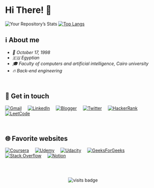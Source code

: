 <h1> Hi There! 👋 </h1> 

![Your Repository’s Stats](https://github-readme-stats.vercel.app/api?username=aotantawy&show_icons=true&count_private=true&hide_border=true&include_all_commits=true)
[![Top Langs](https://github-readme-stats.vercel.app/api/top-langs/?username=aotantawy&layout=compact&hide_border=true&show_icons=true&count_private=true&hide=html,css,ejs)](https://github.com/anuraghazra/github-readme-stats)

## ℹ️ About me

- *👶 October 17, 1998*
- *🇪🇬 Egyptian*
- *🎓 Faculty of computers and artificial intelligence, Cairo university*
- *🔥 Back-end engineering*

<br />

## 💬 Get in touch

[![Gmail](https://img.shields.io/badge/gmail-%23D14836.svg?&style=for-the-badge&logo=gmail&logoColor=white)](mailto:aotantawy@gmail.com)&nbsp;&nbsp;&nbsp;&nbsp;
[![LinkedIn](https://img.shields.io/badge/linkedin-%230077B5.svg?&style=for-the-badge&logo=linkedin&logoColor=white)](https://www.linkedin.com/in/aotantawy/)&nbsp;&nbsp;&nbsp;&nbsp;
[![Blogger](https://img.shields.io/badge/Blogger-FF5722?style=for-the-badge&logo=blogger&logoColor=white)](https://aotantawy.blogspot.com)&nbsp;&nbsp;&nbsp;&nbsp;
[![Twitter](https://img.shields.io/badge/twitter-%231DA1F2.svg?&style=for-the-badge&logo=twitter&logoColor=white)](https://twitter.com/aotantawy)&nbsp;&nbsp;&nbsp;&nbsp;
[![HackerRank](https://img.shields.io/badge/-hackerrank-7cfc00?&style=for-the-badge&logo=hackerrank&logoColor=black)](https://www.hackerrank.com/aotantawy)&nbsp;&nbsp;&nbsp;&nbsp;
[![LeetCode](https://img.shields.io/badge/-LeetCode-ff8c00?&style=for-the-badge&logo=LeetCode&logoColor=white&labelColor=000000)](https://leetcode.com/aotantawy/)&nbsp;&nbsp;&nbsp;&nbsp;

<br />

## 🌐 Favorite websites

[![Coursera](https://img.shields.io/badge/Coursera-%230056D2.svg?style=for-the-badge&logo=Coursera&logoColor=white)](https://www.coursera.org/)&nbsp;&nbsp;&nbsp;&nbsp;
[![Udemy](https://img.shields.io/badge/Udemy-A435F0?style=for-the-badge&logo=Udemy&logoColor=white)](https://udemy.com/)&nbsp;&nbsp;&nbsp;&nbsp;
[![Udacity](https://img.shields.io/badge/Udacity-grey?style=for-the-badge&logo=udacity&logoColor=15B8E6)](https://www.udacity.com/)&nbsp;&nbsp;&nbsp;&nbsp;
[![GeeksForGeeks](https://img.shields.io/badge/GeeksforGeeks-gray?style=for-the-badge&logo=geeksforgeeks&logoColor=35914c)](https://www.geeksforgeeks.org/)&nbsp;&nbsp;&nbsp;&nbsp;
[![Stack Overflow](https://img.shields.io/badge/-Stackoverflow-FE7A16?style=for-the-badge&logo=stack-overflow&logoColor=white)](https://stackoverflow.com/)&nbsp;&nbsp;&nbsp;&nbsp;
[![Notion](https://img.shields.io/badge/Notion-%23000000.svg?style=for-the-badge&logo=notion&logoColor=white)](https://www.notion.so/)&nbsp;&nbsp;&nbsp;&nbsp;

<br />
<br />

<p align="center"> 
  <img src="https://badges.pufler.dev/visits/aotantawy/aotantawy?&style=for-the-badge" alt="visits badge"/>
</p>
